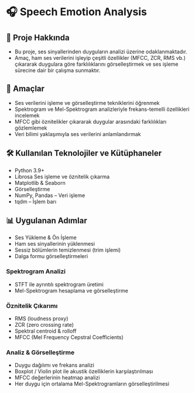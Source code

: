 # 🎧 Speech Emotion Analysis
## 📌 Proje Hakkında
* Bu proje, ses sinyallerinden duyguların analizi üzerine odaklanmaktadır.
* Amaç, ham ses verilerini işleyip çeşitli özellikler (MFCC, ZCR, RMS vb.) çıkararak duygulara göre farklılıklarını görselleştirmek ve ses işleme sürecine dair  bir çalışma sunmaktır.

## 🎯 Amaçlar
* Ses verilerini işleme ve görselleştirme tekniklerini öğrenmek
* Spektrogram ve Mel-Spektrogram analizleriyle frekans-temelli özellikleri incelemek
* MFCC gibi öznitelikler çıkararak duygular arasındaki farklılıkları gözlemlemek
* Veri bilimi yaklaşımıyla ses verilerini anlamlandırmak

## 🛠️ Kullanılan Teknolojiler ve Kütüphaneler
* Python 3.9+
* Librosa Ses işleme ve öznitelik çıkarma
* Matplotlib & Seaborn
* Görselleştirme
* NumPy, Pandas – Veri işleme
* tqdm – İşlem barı

## 📊 Uygulanan Adımlar
* Ses Yükleme & Ön İşleme
* Ham ses sinyallerinin yüklenmesi
* Sessiz bölümlerin temizlenmesi (trim işlemi)
* Dalga formu görselleştirmeleri
### Spektrogram Analizi
* STFT ile ayrıntılı spektrogram üretimi
* Mel-Spektrogram hesaplama ve görselleştirme
### Öznitelik Çıkarımı
* RMS (loudness proxy)
* ZCR (zero crossing rate)
* Spektral centroid & rolloff
* MFCC (Mel Frequency Cepstral Coefficients)

### Analiz & Görselleştirme
* Duygu dağılımı ve frekans analizi
* Boxplot / Violin plot ile akustik özelliklerin karşılaştırılması
* MFCC değerlerinin heatmap analizi
* Her duygu için ortalama Mel-Spektrogramların görselleştirilmesi
